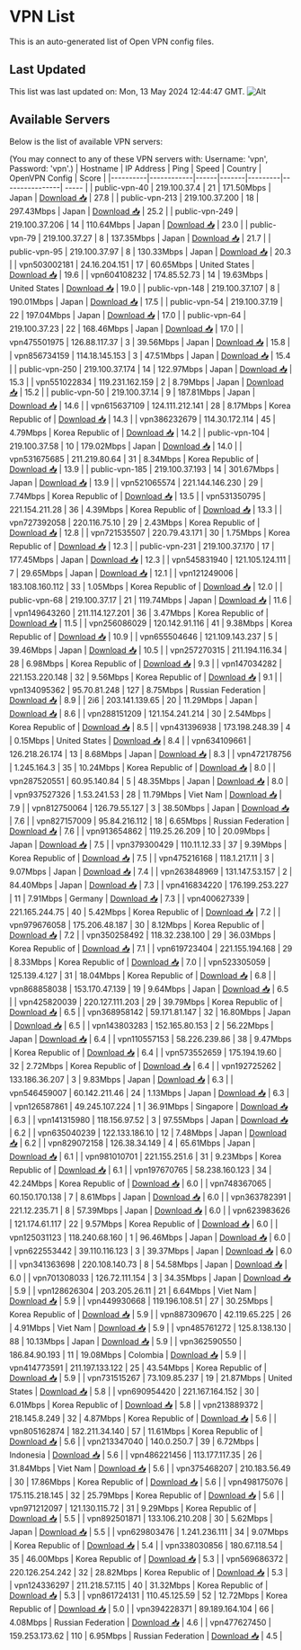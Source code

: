 # VPN List

This is an auto-generated list of Open VPN config files.

## Last Updated

This list was last updated on: Mon, 13 May 2024 12:44:47 GMT.
![Alt](https://repobeats.axiom.co/api/embed/186b98318ef1479477931607c1ad7d823f12451f.svg "Repobeats analytics image")

## Available Servers

Below is the list of available VPN servers:

(You may connect to any of these VPN servers with: Username: 'vpn', Password: 'vpn'.)
| Hostname | IP Address | Ping | Speed | Country | OpenVPN Config | Score |
|----------|------------|------|-------|---------|----------------| ----- |
| public-vpn-40 | 219.100.37.4 | 21 | 171.50Mbps | Japan | [Download 📥](./configs/server_0_JP.ovpn) | 27.8 |
| public-vpn-213 | 219.100.37.200 | 18 | 297.43Mbps | Japan | [Download 📥](./configs/server_1_JP.ovpn) | 25.2 |
| public-vpn-249 | 219.100.37.206 | 14 | 110.64Mbps | Japan | [Download 📥](./configs/server_2_JP.ovpn) | 23.0 |
| public-vpn-79 | 219.100.37.27 | 8 | 137.35Mbps | Japan | [Download 📥](./configs/server_3_JP.ovpn) | 21.7 |
| public-vpn-95 | 219.100.37.97 | 8 | 130.33Mbps | Japan | [Download 📥](./configs/server_4_JP.ovpn) | 20.3 |
| vpn503002181 | 24.16.204.151 | 17 | 60.65Mbps | United States | [Download 📥](./configs/server_5_US.ovpn) | 19.6 |
| vpn604108232 | 174.85.52.73 | 14 | 19.63Mbps | United States | [Download 📥](./configs/server_6_US.ovpn) | 19.0 |
| public-vpn-148 | 219.100.37.107 | 8 | 190.01Mbps | Japan | [Download 📥](./configs/server_7_JP.ovpn) | 17.5 |
| public-vpn-54 | 219.100.37.19 | 22 | 197.04Mbps | Japan | [Download 📥](./configs/server_8_JP.ovpn) | 17.0 |
| public-vpn-64 | 219.100.37.23 | 22 | 168.46Mbps | Japan | [Download 📥](./configs/server_9_JP.ovpn) | 17.0 |
| vpn475501975 | 126.88.117.37 | 3 | 39.56Mbps | Japan | [Download 📥](./configs/server_10_JP.ovpn) | 15.8 |
| vpn856734159 | 114.18.145.153 | 3 | 47.51Mbps | Japan | [Download 📥](./configs/server_11_JP.ovpn) | 15.4 |
| public-vpn-250 | 219.100.37.174 | 14 | 122.97Mbps | Japan | [Download 📥](./configs/server_12_JP.ovpn) | 15.3 |
| vpn551022834 | 119.231.162.159 | 2 | 8.79Mbps | Japan | [Download 📥](./configs/server_13_JP.ovpn) | 15.2 |
| public-vpn-50 | 219.100.37.14 | 9 | 187.81Mbps | Japan | [Download 📥](./configs/server_14_JP.ovpn) | 14.6 |
| vpn615637109 | 124.111.212.141 | 28 | 8.17Mbps | Korea Republic of | [Download 📥](./configs/server_15_KR.ovpn) | 14.3 |
| vpn386232679 | 114.30.172.114 | 45 | 4.79Mbps | Korea Republic of | [Download 📥](./configs/server_16_KR.ovpn) | 14.2 |
| public-vpn-104 | 219.100.37.58 | 10 | 179.02Mbps | Japan | [Download 📥](./configs/server_17_JP.ovpn) | 14.0 |
| vpn531675685 | 211.219.80.64 | 31 | 8.34Mbps | Korea Republic of | [Download 📥](./configs/server_18_KR.ovpn) | 13.9 |
| public-vpn-185 | 219.100.37.193 | 14 | 301.67Mbps | Japan | [Download 📥](./configs/server_19_JP.ovpn) | 13.9 |
| vpn521065574 | 221.144.146.230 | 29 | 7.74Mbps | Korea Republic of | [Download 📥](./configs/server_20_KR.ovpn) | 13.5 |
| vpn531350795 | 221.154.211.28 | 36 | 4.39Mbps | Korea Republic of | [Download 📥](./configs/server_21_KR.ovpn) | 13.3 |
| vpn727392058 | 220.116.75.10 | 29 | 2.43Mbps | Korea Republic of | [Download 📥](./configs/server_22_KR.ovpn) | 12.8 |
| vpn721535507 | 220.79.43.171 | 30 | 1.75Mbps | Korea Republic of | [Download 📥](./configs/server_23_KR.ovpn) | 12.3 |
| public-vpn-231 | 219.100.37.170 | 17 | 177.45Mbps | Japan | [Download 📥](./configs/server_24_JP.ovpn) | 12.3 |
| vpn545831940 | 121.105.124.111 | 7 | 29.65Mbps | Japan | [Download 📥](./configs/server_25_JP.ovpn) | 12.1 |
| vpn121249006 | 183.108.160.112 | 33 | 1.05Mbps | Korea Republic of | [Download 📥](./configs/server_26_KR.ovpn) | 12.0 |
| public-vpn-68 | 219.100.37.17 | 21 | 119.74Mbps | Japan | [Download 📥](./configs/server_27_JP.ovpn) | 11.6 |
| vpn149643260 | 211.114.127.201 | 36 | 3.47Mbps | Korea Republic of | [Download 📥](./configs/server_28_KR.ovpn) | 11.5 |
| vpn256086029 | 120.142.91.116 | 41 | 9.38Mbps | Korea Republic of | [Download 📥](./configs/server_29_KR.ovpn) | 10.9 |
| vpn655504646 | 121.109.143.237 | 5 | 39.46Mbps | Japan | [Download 📥](./configs/server_30_JP.ovpn) | 10.5 |
| vpn257270315 | 211.194.116.34 | 28 | 6.98Mbps | Korea Republic of | [Download 📥](./configs/server_31_KR.ovpn) | 9.3 |
| vpn147034282 | 221.153.220.148 | 32 | 9.56Mbps | Korea Republic of | [Download 📥](./configs/server_32_KR.ovpn) | 9.1 |
| vpn134095362 | 95.70.81.248 | 127 | 8.75Mbps | Russian Federation | [Download 📥](./configs/server_33_RU.ovpn) | 8.9 |
| 2i6 | 203.141.139.65 | 20 | 11.29Mbps | Japan | [Download 📥](./configs/server_34_JP.ovpn) | 8.6 |
| vpn288151209 | 121.154.241.214 | 30 | 2.54Mbps | Korea Republic of | [Download 📥](./configs/server_35_KR.ovpn) | 8.5 |
| vpn431396938 | 173.198.248.39 | 4 | 0.15Mbps | United States | [Download 📥](./configs/server_36_US.ovpn) | 8.4 |
| vpn634109661 | 126.218.26.174 | 13 | 8.68Mbps | Japan | [Download 📥](./configs/server_37_JP.ovpn) | 8.3 |
| vpn472178756 | 1.245.164.3 | 35 | 10.24Mbps | Korea Republic of | [Download 📥](./configs/server_38_KR.ovpn) | 8.0 |
| vpn287520551 | 60.95.140.84 | 5 | 48.35Mbps | Japan | [Download 📥](./configs/server_39_JP.ovpn) | 8.0 |
| vpn937527326 | 1.53.241.53 | 28 | 11.79Mbps | Viet Nam | [Download 📥](./configs/server_40_VN.ovpn) | 7.9 |
| vpn812750064 | 126.79.55.127 | 3 | 38.50Mbps | Japan | [Download 📥](./configs/server_41_JP.ovpn) | 7.6 |
| vpn827157009 | 95.84.216.112 | 18 | 6.65Mbps | Russian Federation | [Download 📥](./configs/server_42_RU.ovpn) | 7.6 |
| vpn913654862 | 119.25.26.209 | 10 | 20.09Mbps | Japan | [Download 📥](./configs/server_43_JP.ovpn) | 7.5 |
| vpn379300429 | 110.11.12.33 | 37 | 9.39Mbps | Korea Republic of | [Download 📥](./configs/server_44_KR.ovpn) | 7.5 |
| vpn475216168 | 118.1.217.11 | 3 | 9.07Mbps | Japan | [Download 📥](./configs/server_45_JP.ovpn) | 7.4 |
| vpn263848969 | 131.147.53.157 | 2 | 84.40Mbps | Japan | [Download 📥](./configs/server_46_JP.ovpn) | 7.3 |
| vpn416834220 | 176.199.253.227 | 11 | 7.91Mbps | Germany | [Download 📥](./configs/server_47_DE.ovpn) | 7.3 |
| vpn400627339 | 221.165.244.75 | 40 | 5.42Mbps | Korea Republic of | [Download 📥](./configs/server_48_KR.ovpn) | 7.2 |
| vpn979676058 | 175.206.48.187 | 30 | 8.12Mbps | Korea Republic of | [Download 📥](./configs/server_49_KR.ovpn) | 7.2 |
| vpn350258492 | 118.32.238.100 | 29 | 36.03Mbps | Korea Republic of | [Download 📥](./configs/server_50_KR.ovpn) | 7.1 |
| vpn619723404 | 221.155.194.168 | 29 | 8.33Mbps | Korea Republic of | [Download 📥](./configs/server_51_KR.ovpn) | 7.0 |
| vpn523305059 | 125.139.4.127 | 31 | 18.04Mbps | Korea Republic of | [Download 📥](./configs/server_52_KR.ovpn) | 6.8 |
| vpn868858038 | 153.170.47.139 | 19 | 9.64Mbps | Japan | [Download 📥](./configs/server_53_JP.ovpn) | 6.5 |
| vpn425820039 | 220.127.111.203 | 29 | 39.79Mbps | Korea Republic of | [Download 📥](./configs/server_54_KR.ovpn) | 6.5 |
| vpn368958142 | 59.171.81.147 | 32 | 16.80Mbps | Japan | [Download 📥](./configs/server_55_JP.ovpn) | 6.5 |
| vpn143803283 | 152.165.80.153 | 2 | 56.22Mbps | Japan | [Download 📥](./configs/server_56_JP.ovpn) | 6.4 |
| vpn110557153 | 58.226.239.86 | 38 | 9.47Mbps | Korea Republic of | [Download 📥](./configs/server_57_KR.ovpn) | 6.4 |
| vpn573552659 | 175.194.19.60 | 32 | 2.72Mbps | Korea Republic of | [Download 📥](./configs/server_58_KR.ovpn) | 6.4 |
| vpn192725262 | 133.186.36.207 | 3 | 9.83Mbps | Japan | [Download 📥](./configs/server_59_JP.ovpn) | 6.3 |
| vpn546459007 | 60.142.211.46 | 24 | 1.13Mbps | Japan | [Download 📥](./configs/server_60_JP.ovpn) | 6.3 |
| vpn126587861 | 49.245.107.224 | 1 | 36.91Mbps | Singapore | [Download 📥](./configs/server_61_SG.ovpn) | 6.3 |
| vpn141315980 | 118.156.97.52 | 3 | 97.55Mbps | Japan | [Download 📥](./configs/server_62_JP.ovpn) | 6.2 |
| vpn635040239 | 122.133.186.10 | 12 | 7.48Mbps | Japan | [Download 📥](./configs/server_63_JP.ovpn) | 6.2 |
| vpn829072158 | 126.38.34.149 | 4 | 65.61Mbps | Japan | [Download 📥](./configs/server_64_JP.ovpn) | 6.1 |
| vpn981010701 | 221.155.251.6 | 31 | 9.23Mbps | Korea Republic of | [Download 📥](./configs/server_65_KR.ovpn) | 6.1 |
| vpn197670765 | 58.238.160.123 | 34 | 42.24Mbps | Korea Republic of | [Download 📥](./configs/server_66_KR.ovpn) | 6.0 |
| vpn748367065 | 60.150.170.138 | 7 | 8.61Mbps | Japan | [Download 📥](./configs/server_67_JP.ovpn) | 6.0 |
| vpn363782391 | 221.12.235.71 | 8 | 57.39Mbps | Japan | [Download 📥](./configs/server_68_JP.ovpn) | 6.0 |
| vpn623983626 | 121.174.61.117 | 22 | 9.57Mbps | Korea Republic of | [Download 📥](./configs/server_69_KR.ovpn) | 6.0 |
| vpn125031123 | 118.240.68.160 | 1 | 96.46Mbps | Japan | [Download 📥](./configs/server_70_JP.ovpn) | 6.0 |
| vpn622553442 | 39.110.116.123 | 3 | 39.37Mbps | Japan | [Download 📥](./configs/server_71_JP.ovpn) | 6.0 |
| vpn341363698 | 220.108.140.73 | 8 | 54.58Mbps | Japan | [Download 📥](./configs/server_72_JP.ovpn) | 6.0 |
| vpn701308033 | 126.72.111.154 | 3 | 34.35Mbps | Japan | [Download 📥](./configs/server_73_JP.ovpn) | 5.9 |
| vpn128626304 | 203.205.26.11 | 21 | 6.64Mbps | Viet Nam | [Download 📥](./configs/server_74_VN.ovpn) | 5.9 |
| vpn449930668 | 119.196.108.51 | 27 | 30.25Mbps | Korea Republic of | [Download 📥](./configs/server_75_KR.ovpn) | 5.9 |
| vpn887309670 | 42.119.65.225 | 26 | 4.91Mbps | Viet Nam | [Download 📥](./configs/server_76_VN.ovpn) | 5.9 |
| vpn485761272 | 125.8.138.130 | 88 | 10.13Mbps | Japan | [Download 📥](./configs/server_77_JP.ovpn) | 5.9 |
| vpn362590550 | 186.84.90.193 | 11 | 19.08Mbps | Colombia | [Download 📥](./configs/server_78_CO.ovpn) | 5.9 |
| vpn414773591 | 211.197.133.122 | 25 | 43.54Mbps | Korea Republic of | [Download 📥](./configs/server_79_KR.ovpn) | 5.9 |
| vpn731515267 | 73.109.85.237 | 19 | 21.87Mbps | United States | [Download 📥](./configs/server_80_US.ovpn) | 5.8 |
| vpn690954420 | 221.167.164.152 | 30 | 6.01Mbps | Korea Republic of | [Download 📥](./configs/server_81_KR.ovpn) | 5.8 |
| vpn213889372 | 218.145.8.249 | 32 | 4.87Mbps | Korea Republic of | [Download 📥](./configs/server_82_KR.ovpn) | 5.6 |
| vpn805162874 | 182.211.34.140 | 57 | 11.61Mbps | Korea Republic of | [Download 📥](./configs/server_83_KR.ovpn) | 5.6 |
| vpn213347040 | 140.0.250.7 | 39 | 6.72Mbps | Indonesia | [Download 📥](./configs/server_84_ID.ovpn) | 5.6 |
| vpn486221456 | 113.177.117.35 | 26 | 31.84Mbps | Viet Nam | [Download 📥](./configs/server_85_VN.ovpn) | 5.6 |
| vpn375468207 | 210.183.56.49 | 30 | 17.86Mbps | Korea Republic of | [Download 📥](./configs/server_86_KR.ovpn) | 5.6 |
| vpn498175076 | 175.115.218.145 | 32 | 25.79Mbps | Korea Republic of | [Download 📥](./configs/server_87_KR.ovpn) | 5.6 |
| vpn971212097 | 121.130.115.72 | 31 | 9.29Mbps | Korea Republic of | [Download 📥](./configs/server_88_KR.ovpn) | 5.5 |
| vpn892501871 | 133.106.210.208 | 30 | 5.62Mbps | Japan | [Download 📥](./configs/server_89_JP.ovpn) | 5.5 |
| vpn629803476 | 1.241.236.111 | 34 | 9.07Mbps | Korea Republic of | [Download 📥](./configs/server_90_KR.ovpn) | 5.4 |
| vpn338030856 | 180.67.118.54 | 35 | 46.00Mbps | Korea Republic of | [Download 📥](./configs/server_91_KR.ovpn) | 5.3 |
| vpn569686372 | 220.126.254.242 | 32 | 28.82Mbps | Korea Republic of | [Download 📥](./configs/server_92_KR.ovpn) | 5.3 |
| vpn124336297 | 211.218.57.115 | 40 | 31.32Mbps | Korea Republic of | [Download 📥](./configs/server_93_KR.ovpn) | 5.3 |
| vpn861724131 | 110.45.125.59 | 52 | 12.72Mbps | Korea Republic of | [Download 📥](./configs/server_94_KR.ovpn) | 5.0 |
| vpn394228371 | 89.189.164.104 | 66 | 4.08Mbps | Russian Federation | [Download 📥](./configs/server_95_RU.ovpn) | 4.6 |
| vpn477627450 | 159.253.173.62 | 110 | 6.95Mbps | Russian Federation | [Download 📥](./configs/server_96_RU.ovpn) | 4.5 |
